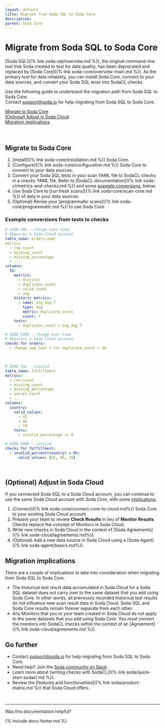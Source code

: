 ```yaml
---
layout: default
title: Migrate from Soda SQL to Soda Core
description: 
parent: Soda Core
---
```


# Migrate from Soda SQL to Soda Core <!--Linked to UI, access Shlink-->

[Soda SQL]({% link soda-sql/overview.md %}), the original command-line tool that Soda created to test for data quality, has been deprecated and replaced by [Soda Core]({% link soda-core/overview-main.md %}). As the primary tool for data reliability, you can install Soda Core, connect to your data sources, and convert your Soda SQL tests into SodaCL checks. 

Use the following guide to understand the migration path from Soda SQL to Soda Core. <br />Contact <a href="mailto:support@soda.io">support@soda.io</a> for help migrating from Soda SQL to Soda Core. 

[Migrate to Soda Core](#migrate-to-soda-core)<br />
[(Optional) Adjust in Soda Cloud](#optional-adjust-in-soda-cloud)<br />
[Migration implications](#migration-implications)<br />
<br />
<br />

## Migrate to Soda Core

1. [Install]({% link soda-core/installation.md %}) Soda Core.
2. [Configure]({% link soda-core/configuration.md %}) Soda Core to connect to your data sources.
3. Convert your Soda SQL tests in your scan YAML file to SodaCL checks in a checks YAML file. Refer to [SodaCL documentation]({% link soda-cl/metrics-and-checks.md %}) and some [example conversions](#example-conversions-from-tests-to-checks), below.<br />
4. Use Soda Core to [run fresh scans]({% link soda-core/scan-core.md %}) of data in your data sources.
5. (Optional) Revise your [programmatic scans]({% link soda-core/programmatic.md %}) to use Soda Core.

### Example conversions from tests to checks

```yaml
# SODA SQL - change over time
# Requires a Soda Cloud account
table_name: orders.yaml
metrics
  - row_count
  - missing_count
  - missing_percentage
  - ...
columns:
  ID:
    metrics:
      - distinct
      - duplicate_count
      - valid_count
      - avg
    historic metrics:
      - name: avg_dup_7
        type: avg
        metric: duplicate_count
        count: 7
    tests:
      - duplicate_count < avg_dup_7

# SODA CORE - change over time
# Requires a Soda Cloud account
checks for orders:
  - change avg last 7 for duplicate_count < 50
```

<br />

```yaml
# SODA SQL - invalid
table_name: fulfillment
metrics:
  - row_count
  - missing_count
  - missing_percentage
  - values_count
  - ...
columns:
  country:
    valid_values:
      - US
      - UK
      - CN
    tests:
      - invalid_percentage == 0

# SODA CORE - invalid
checks for fulfillment:
  - invalid_percent(country) = 0%:
      valid values: [US, UK, CN]
```

<br />


## (Optional) Adjust in Soda Cloud

If you connected Soda SQL to a Soda Cloud account, you can continue to use the same Soda Cloud account with Soda Core, with some [implications](#migration-implications).

1. [Connect]({% link soda-core/connect-core-to-cloud.md%}) Soda Core to your existing Soda Cloud account.
2. Prepare your team to review **Check Results** in lieu of **Monitor Results**. Checks replace the concept of Monitors in Soda Cloud. 
3. Write new checks in Soda Cloud in the context of [Soda Agreements]({% link soda-cloud/agreements.md%}).
4. (Optional) Add a new data source in Soda Cloud using a [Soda Agent]({% link soda-agent/basics.md%}).

## Migration implications

There are a couple of implications to take into consideration when migrating from Soda SQL to Soda Core.
* The historical test result data accumulated in Soda Cloud for a Soda SQL dataset does not carry over to the same dataset that you add using Soda Core. In other words, all previously recorded historical test results do not influence new scan result data in Soda Cloud. Soda SQL and Soda Core results remain forever separate from each other.
* Any Monitors that you or your team created in Soda Cloud do not apply to the same datasets that you add using Soda Core. You must convert the monitors into SodaCL checks within the context of an [Agreement]({% link soda-cloud/agreements.md %}). 



## Go further

* Contact <a href="mailto:support@soda.io">support@soda.io</a> for help migrating from Soda SQL to Soda Core.
* Need help? Join the <a href="http://community.soda.io/slack" target="_blank"> Soda community on Slack</a>.
* Learn more about [writing checks with SodaCL]({% link soda/quick-start-sodacl.md %}).
* Review the [features and functionalities]({% link soda/product-matrix.md %}) that Soda Cloud offers.
<br />

---

Was this documentation helpful?

<!-- LikeBtn.com BEGIN -->
<span class="likebtn-wrapper" data-theme="tick" data-i18n_like="Yes" data-ef_voting="grow" data-show_dislike_label="true" data-counter_zero_show="true" data-i18n_dislike="No"></span>
<script>(function(d,e,s){if(d.getElementById("likebtn_wjs"))return;a=d.createElement(e);m=d.getElementsByTagName(e)[0];a.async=1;a.id="likebtn_wjs";a.src=s;m.parentNode.insertBefore(a, m)})(document,"script","//w.likebtn.com/js/w/widget.js");</script>
<!-- LikeBtn.com END -->

{% include docs-footer.md %}